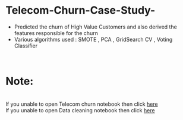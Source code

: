 # Telecom-Churn-Case-Study-
<ul>
  <li>Predicted the churn of High Value Customers and also derived the features responsible for the churn</li>
    <li>Various algorithms used : SMOTE , PCA , GridSearch CV , Voting Classifier</li>
  </ul>
  
  <br>
  <h1>Note:</h1><br>If you unable to open Telecom churn notebook then click <a href=https://nbviewer.jupyter.org/github/nirbhay-cpu/Telecom-Churn-Case-Study-/blob/main/Telecom%20churn.ipynb>here</a> <br>
If you unable to open Data cleaning notebook then click <a href=https://nbviewer.jupyter.org/github/nirbhay-cpu/Telecom-Churn-Case-Study-/blob/main/Data%20cleaning.ipynb>here</a>  
